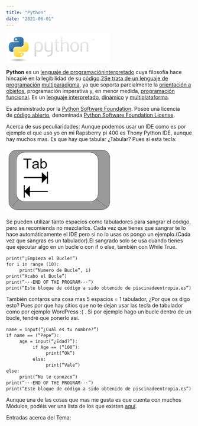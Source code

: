 ```yaml
---
title: "Python"
date: "2021-06-01"
---
```


![](../../images/python_logo.png)

**Python** es un [lenguaje de programación](https://es.wikipedia.org/wiki/Lenguaje_de_programaci%C3%B3n)[interpretado](https://es.wikipedia.org/wiki/Int%C3%A9rprete_(inform%C3%A1tica)) cuya filosofía hace hincapié en la legibilidad de su [código](https://es.wikipedia.org/wiki/Codigo_fuente).[2​ Se trata de un lenguaje de programación](https://es.wikipedia.org/wiki/Python#cite_note-Glosario_LUCA,_2020-2) [multiparadigma](https://es.wikipedia.org/wiki/Lenguaje_de_programaci%C3%B3n#Paradigma_de_programaci%C3%B3n), ya que soporta parcialmente la [orientación a objetos](https://es.wikipedia.org/wiki/Programaci%C3%B3n_orientada_a_objetos), programación imperativa y, en menor medida, [programación funcional](https://es.wikipedia.org/wiki/Programaci%C3%B3n_funcional). Es un [lenguaje interpretado](https://es.wikipedia.org/wiki/Lenguaje_de_programaci%C3%B3n_interpretado), [dinámico](https://es.wikipedia.org/wiki/Tipado_din%C3%A1mico) y [multiplataforma](https://es.wikipedia.org/wiki/Multiplataforma).

Es administrado por la [Python Software Foundation](https://es.wikipedia.org/wiki/Python_Software_Foundation). Posee una licencia de [código abierto](https://es.wikipedia.org/wiki/C%C3%B3digo_abierto), denominada [Python Software Foundation License](https://es.wikipedia.org/wiki/Python_Software_Foundation_License).

Acerca de sus peculiaridades: Aunque podemos usar un IDE como es por ejemplo el que uso yo en mi Rapsberry pi 400 es Thony Python IDE, aunque hay muchos mas. Es que hay que tabular ¿Tabular? Pues si esta tecla:

![](../../images/tab_scheme.png)

Se pueden utilizar tanto espacios como tabuladores para sangrar el código, pero se recomienda no mezclarlos. Cada vez que tienes que sangrar te lo hace automáticamente el IDE pero si no lo usas os pongo un ejemplo.(Cada vez que sangras es un tabulador).El sangrado solo se usa cuando tienes que ejecutar algo en un bucle o con if o else, también con While True.

```
print(“¡Empieza el Bucle!”)
for i in range (10):
     print(“Numero de Bucle”, i)
print(“Acabó el Bucle”)
print(“···END OF THE PROGRAM···”)
print(“Este bloque de código a sido obtenido de piscinadeentropia.es”)
```

También contaros una cosa mas 5 espacios = 1 tabulador, ¿Por que os digo esto? Pues por que hay sitios que no te dejan usar las tecla de tabulador como por ejemplo WordPress :( . Si por ejemplo hago un bucle dentro de un bucle, tendré que ponerlo así.

```
name = input(“¿Cuál es tu nombre?”)
if name == (“Pepe”):
     age = input(“¿Edad?”):
          if Age == (“100”):
               print(“Ok”)
          else:
               print(“Vale”)
else:
     print(“No te conozco”)
print(“···END OF THE PROGRAM···”)
print(“Este bloque de código a sido obtenido de piscinadeentropia.es”)
```

Aunque una de las cosas que mas me gusta es que cuenta con muchos Módulos, podéis ver una lista de los que existen [aquí](https://rico-schmidt.name/pymotw-3/py-modindex.html).

Entradas acerca del Tema:
